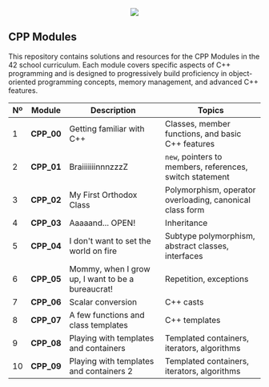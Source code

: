 <p align="center">
  <img src=https://user-images.githubusercontent.com/40824677/149224059-8a1fc9f2-31bc-4335-93b3-6017bf794668.png />
</p>

## CPP Modules

This repository contains solutions and resources for the CPP Modules in the 42 school curriculum. Each module covers specific aspects of C++ programming and is designed to progressively build proficiency in object-oriented programming concepts, memory management, and advanced C++ features.

| Nº  | Module                          | Description                                         | Topics                                                  |
| --- | -------------------------------- | --------------------------------------------------- | ------------------------------------------------------- |
| 1   | **CPP_00**                       | Getting familiar with C++                           | Classes, member functions, and basic C++ features        |
| 2   | **CPP_01**                       | BraiiiiiiinnnzzzZ                                   | `new`, pointers to members, references, switch statement |
| 3   | **CPP_02**                       | My First Orthodox Class                             | Polymorphism, operator overloading, canonical class form |
| 4   | **CPP_03**                       | Aaaaand... OPEN!                                    | Inheritance                                              |
| 5   | **CPP_04**                       | I don't want to set the world on fire               | Subtype polymorphism, abstract classes, interfaces       |
| 6   | **CPP_05**                       | Mommy, when I grow up, I want to be a bureaucrat!   | Repetition, exceptions                                   |
| 7   | **CPP_06**                       | Scalar conversion                                   | C++ casts                                                |
| 8   | **CPP_07**                       | A few functions and class templates                 | C++ templates                                            |
| 9   | **CPP_08**                       | Playing with templates and containers               | Templated containers, iterators, algorithms              |
| 10  | **CPP_09**                       | Playing with templates and containers 2             | Templated containers, iterators, algorithms              |
